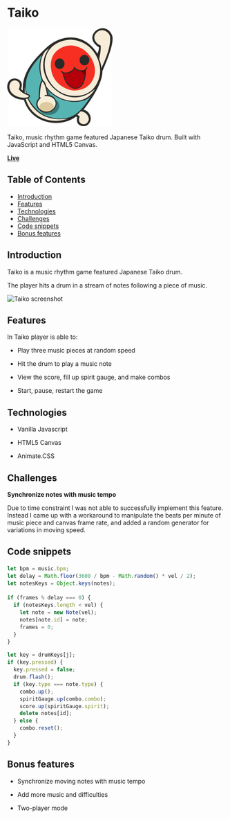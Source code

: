 # Taiko

![Taiko](gifs/drum.png)

Taiko, music rhythm game featured Japanese Taiko drum. Built with JavaScript and HTML5 Canvas.

__[Live](https://doahuang.github.io/Taiko)__

## Table of Contents

+ [Introduction](#introduction)
+ [Features](#features)
+ [Technologies](#technologies)
+ [Challenges](#challenges)
+ [Code snippets](#code-snippets)
+ [Bonus features](#bonus-features)

## Introduction

Taiko is a music rhythm game featured Japanese Taiko drum.

The player hits a drum in a stream of notes following a piece of music.

![Taiko screenshot](https://res.cloudinary.com/doahuang/image/upload/v1529641170/taiko.png)

## Features

In Taiko player is able to:

- Play three music pieces at random speed

- Hit the drum to play a music note

- View the score, fill up spirit gauge, and make combos

- Start, pause, restart the game

## Technologies

- Vanilla Javascript

- HTML5 Canvas

- Animate.CSS

## Challenges

__Synchronize notes with music tempo__

Due to time constraint I was not able to successfully implement this feature. Instead I came up with a workaround to manipulate the beats per minute of music piece and canvas frame rate, and added a random generator for variations in moving speed.

## Code snippets

```js
let bpm = music.bpm;
let delay = Math.floor(3600 / bpm - Math.random() * vel / 2);
let notesKeys = Object.keys(notes);

if (frames % delay === 0) {
  if (notesKeys.length < vel) {
    let note = new Note(vel);
    notes[note.id] = note;
    frames = 0;
  }
}
```

```js
let key = drumKeys[j];
if (key.pressed) {
  key.pressed = false;
  drum.flash();
  if (key.type === note.type) {
    combo.up();
    spiritGauge.up(combo.combo);
    score.up(spiritGauge.spirit);
    delete notes[id];
  } else {
    combo.reset();
  }
}
```

## Bonus features

- Synchronize moving notes with music tempo

- Add more music and difficulties

- Two-player mode

